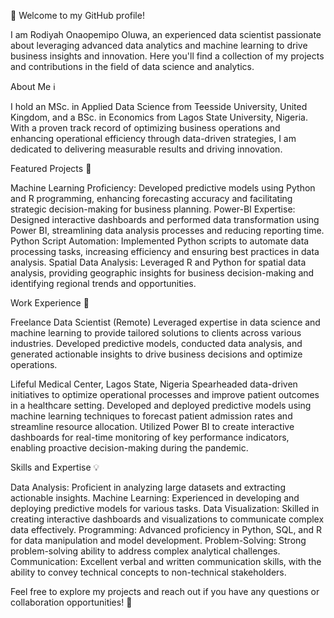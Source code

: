 👋 Welcome to my GitHub profile!

I am Rodiyah Onaopemipo Oluwa, an experienced data scientist passionate about leveraging advanced data analytics and machine learning to drive business insights and innovation. Here you'll find a collection of my projects and contributions in the field of data science and analytics.

About Me ℹ️

I hold an MSc. in Applied Data Science from Teesside University, United Kingdom, and a BSc. in Economics from Lagos State University, Nigeria. With a proven track record of optimizing business operations and enhancing operational efficiency through data-driven strategies, I am dedicated to delivering measurable results and driving innovation.

Featured Projects 🚀

Machine Learning Proficiency:
Developed predictive models using Python and R programming, enhancing forecasting accuracy and facilitating strategic decision-making for business planning.
Power-BI Expertise:
Designed interactive dashboards and performed data transformation using Power BI, streamlining data analysis processes and reducing reporting time.
Python Script Automation:
Implemented Python scripts to automate data processing tasks, increasing efficiency and ensuring best practices in data analysis.
Spatial Data Analysis:
Leveraged R and Python for spatial data analysis, providing geographic insights for business decision-making and identifying regional trends and opportunities.

Work Experience 💼

Freelance Data Scientist (Remote)
Leveraged expertise in data science and machine learning to provide tailored solutions to clients across various industries.
Developed predictive models, conducted data analysis, and generated actionable insights to drive business decisions and optimize operations.

Lifeful Medical Center, Lagos State, Nigeria
Spearheaded data-driven initiatives to optimize operational processes and improve patient outcomes in a healthcare setting.
Developed and deployed predictive models using machine learning techniques to forecast patient admission rates and streamline resource allocation.
Utilized Power BI to create interactive dashboards for real-time monitoring of key performance indicators, enabling proactive decision-making during the pandemic.

Skills and Expertise 💡

Data Analysis: Proficient in analyzing large datasets and extracting actionable insights.
Machine Learning: Experienced in developing and deploying predictive models for various tasks.
Data Visualization: Skilled in creating interactive dashboards and visualizations to communicate complex data effectively.
Programming: Advanced proficiency in Python, SQL, and R for data manipulation and model development.
Problem-Solving: Strong problem-solving ability to address complex analytical challenges.
Communication: Excellent verbal and written communication skills, with the ability to convey technical concepts to non-technical stakeholders.

Feel free to explore my projects and reach out if you have any questions or collaboration opportunities! 🌟
